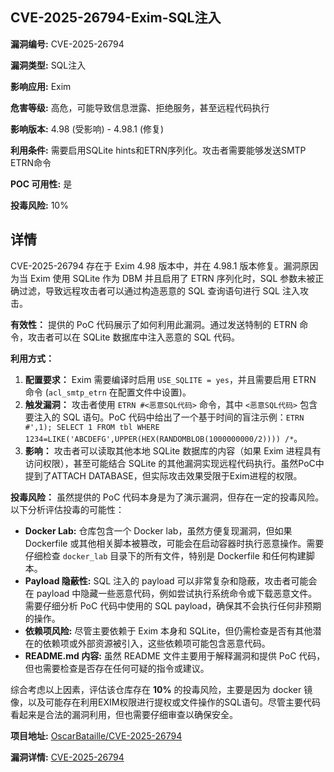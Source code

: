 ## CVE-2025-26794-Exim-SQL注入

**漏洞编号:** CVE-2025-26794

**漏洞类型:** SQL注入

**影响应用:** Exim

**危害等级:** 高危，可能导致信息泄露、拒绝服务，甚至远程代码执行

**影响版本:** 4.98 (受影响) - 4.98.1 (修复)

**利用条件:** 需要启用SQLite hints和ETRN序列化。攻击者需要能够发送SMTP ETRN命令

**POC 可用性:** 是

**投毒风险:** 10%

## 详情

CVE-2025-26794 存在于 Exim 4.98 版本中，并在 4.98.1 版本修复。漏洞原因为当 Exim 使用 SQLite 作为 DBM 并且启用了 ETRN 序列化时，SQL 参数未被正确过滤，导致远程攻击者可以通过构造恶意的 SQL 查询语句进行 SQL 注入攻击。

**有效性：**
提供的 PoC 代码展示了如何利用此漏洞。通过发送特制的 ETRN 命令，攻击者可以在 SQLite 数据库中注入恶意的 SQL 代码。

**利用方式：**
1.  **配置要求：** Exim 需要编译时启用 `USE_SQLITE = yes`，并且需要启用 ETRN 命令 (`acl_smtp_etrn` 在配置文件中设置)。
2.  **触发漏洞：** 攻击者使用 `ETRN #<恶意SQL代码>` 命令，其中 `<恶意SQL代码>` 包含要注入的 SQL 语句。PoC 代码中给出了一个基于时间的盲注示例：`ETRN #',1); SELECT 1 FROM tbl WHERE 1234=LIKE('ABCDEFG',UPPER(HEX(RANDOMBLOB(1000000000/2)))) /*`。
3.  **影响：** 攻击者可以读取其他本地 SQLite 数据库的内容（如果 Exim 进程具有访问权限），甚至可能结合 SQLite 的其他漏洞实现远程代码执行。虽然PoC中提到了ATTACH DATABASE，但实际攻击效果受限于Exim进程的权限。

**投毒风险：**
虽然提供的 PoC 代码本身是为了演示漏洞，但存在一定的投毒风险。以下分析评估投毒的可能性：

*   **Docker Lab:** 仓库包含一个 Docker lab，虽然方便复现漏洞，但如果 Dockerfile 或其他相关脚本被篡改，可能会在启动容器时执行恶意操作。需要仔细检查 `docker_lab` 目录下的所有文件，特别是 Dockerfile 和任何构建脚本。
*   **Payload 隐蔽性:** SQL 注入的 payload 可以非常复杂和隐蔽，攻击者可能会在 payload 中隐藏一些恶意代码，例如尝试执行系统命令或下载恶意文件。需要仔细分析 PoC 代码中使用的 SQL payload，确保其不会执行任何非预期的操作。
*   **依赖项风险:** 尽管主要依赖于 Exim 本身和 SQLite，但仍需检查是否有其他潜在的依赖项或外部资源被引入，这些依赖项可能包含恶意代码。
*   **README.md 内容:** 虽然 README 文件主要用于解释漏洞和提供 PoC 代码，但也需要检查是否存在任何可疑的指令或建议。

综合考虑以上因素，评估该仓库存在 **10%** 的投毒风险，主要是因为 docker 镜像，以及可能存在利用EXIM权限进行提权或文件操作的SQL语句。尽管主要代码看起来是合法的漏洞利用，但也需要仔细审查以确保安全。

**项目地址:** [OscarBataille/CVE-2025-26794](https://github.com/OscarBataille/CVE-2025-26794)

**漏洞详情:** [CVE-2025-26794](https://nvd.nist.gov/vuln/detail/CVE-2025-26794)